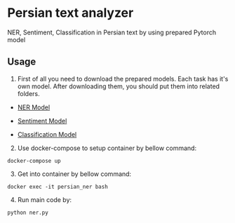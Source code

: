 # Persian text analyzer
NER, Sentiment, Classification in Persian text by using prepared Pytorch model


## Usage

1. First of all you need to download the prepared models. Each task has it's own model. After downloading them, you should put them into related folders.

 - [NER Model](https://foveo-video.s3.ca-central-1.amazonaws.com/stream/ner_pytorch_model.bin)

 - [Sentiment Model](https://foveo-video.s3.ca-central-1.amazonaws.com/stream/ner_pytorch_model.bin)

 - [Classification Model](https://foveo-video.s3.ca-central-1.amazonaws.com/stream/ner_pytorch_model.bin)

2. Use docker-compose to setup container by bellow command:
```
docker-compose up
```
3. Get into container by bellow command:
```
docker exec -it persian_ner bash
```
4. Run main code by:
```
python ner.py
```


